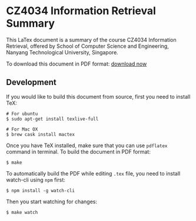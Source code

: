 # CZ4034 Information Retrieval Summary

This LaTex document is a summary of the course CZ4034 Information Retrieval, offered by School of Computer Science and Engineering, Nanyang Technological University, Singapore. 

To download this document in PDF format: [download now](https://github.com/Andyccs/CZ4034-information-retrieval-summary/releases/download/v1.1/CZ4034InformationRetrievalSummary.pdf)

## Development

If you would like to build this document from source, first you need to install TeX:

```Shell
# For ubuntu
$ sudo apt-get install texlive-full

# For Mac OX
$ brew cask install mactex
```

Once you have TeX installed, make sure that you can use `pdflatex` command in terminal. To build the document in PDF format:

```Shell
$ make
```

To automatically build the PDF while editing `.tex` file, you need to install watch-cli using `npm` first:

```Shell
$ npm install -g watch-cli
```

Then you start watching for changes:

```Shell
$ make watch
```
